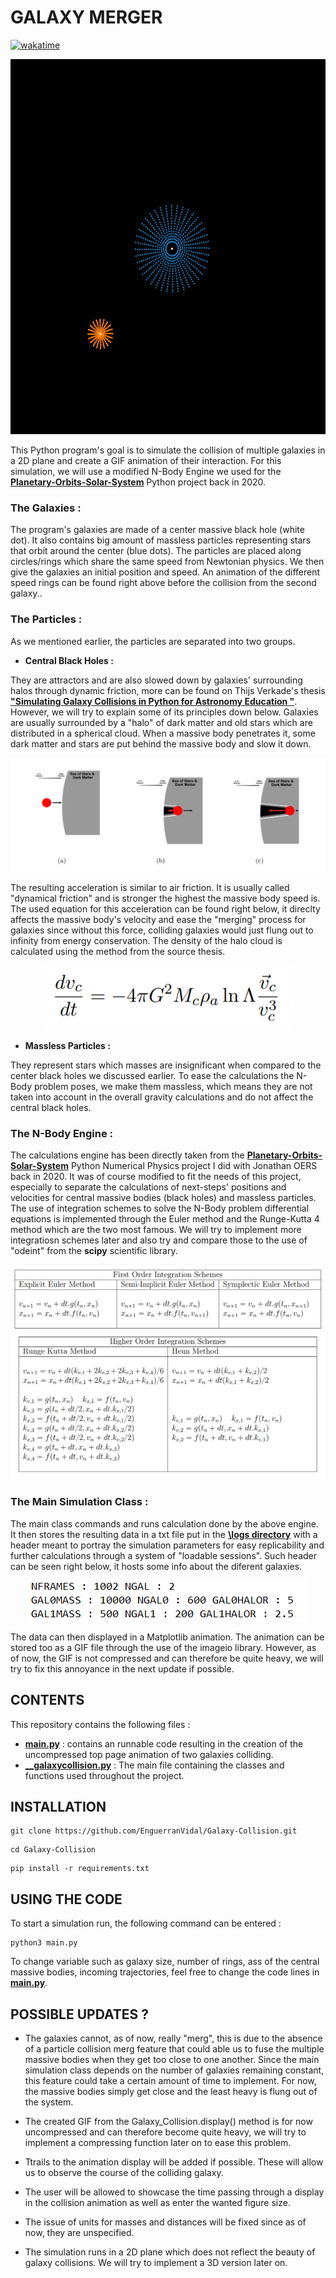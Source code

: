 # **GALAXY MERGER** 
[![wakatime](https://wakatime.com/badge/user/d1fb42e6-38e1-489b-a7b0-fa05747ea94a/project/8c51de75-1e37-42a8-97d2-34a05484047a.svg)](https://wakatime.com/badge/user/d1fb42e6-38e1-489b-a7b0-fa05747ea94a/project/8c51de75-1e37-42a8-97d2-34a05484047a)  

<p align="center">
  <img src="https://github.com/EnguerranVidal/Galaxy-Collision/blob/main/docs/showcase_gifs/Galaxy_Collision.gif" width="600" height="600">
</p>


This Python program's goal is to simulate the collision of multiple 
galaxies in a 2D plane and create a GIF animation of their interaction.
For this simulation, we will use a modified N-Body Engine we used for the 
**[Planetary-Orbits-Solar-System](https://github.com/EnguerranVidal/Planetary-Orbits-Solar-System)** Python project back in 2020.


### The Galaxies :

The program's galaxies are made of a center massive black hole (white dot). It also contains big amount of massless particles
representing stars that orbit around the center (blue dots). The particles are placed along circles/rings which share the same speed from
Newtonian physics. We then give the galaxies an initial position and speed. An animation of the different speed rings can be found right above before the collision from the second galaxy..

### The Particles :

As we mentioned earlier, the particles are separated into two groups.

- **Central Black Holes :** 

They are attractors and are also slowed down by galaxies' surrounding halos through dynamic friction, more can be found on Thijs Verkade's thesis **["Simulating Galaxy Collisions in Python for Astronomy Education "](https://fse.studenttheses.ub.rug.nl/22594/1/bAST_2020_VerkadeT.pdf)**. However, we will try to explain some of its principles down below. Galaxies are usually surrounded by a "halo" of dark matter and old stars which are distributed in a spherical cloud. When a massive body penetrates it, some dark matter and stars are put behind the massive body and slow it down.
<p align="center">
  <img src="https://github.com/EnguerranVidal/Galaxy-Collision/blob/main/docs/showcase_images/halos.PNG">
</p>


The resulting acceleration is similar to air friction. It is usually called "dynamical friction" and is stronger the highest the massive body speed is. The used equation for this acceleration can be found right below, it direclty affects the massive body's velocity and ease the "merging" process for galaxies since without this force, colliding galaxies would just flung out to infinity from energy conservation. The density of the halo cloud is calculated using the method from the source thesis.
<p align="center">
  <img src="https://github.com/EnguerranVidal/Galaxy-Collision/blob/main/docs/showcase_images/friction.PNG">
</p>


- **Massless Particles :** 

They represent stars which masses are insignificant when compared to the center black holes we discussed earlier. To ease the calculations the N-Body problem poses, we make them massless, which means they are not taken into account in the overall gravity calculations and do not affect the central black holes.

### The N-Body Engine :

The calculations engine has been directly taken from the  **[Planetary-Orbits-Solar-System](https://github.com/EnguerranVidal/Planetary-Orbits-Solar-System)** Python Numerical Physics project I did with Jonathan OERS back in 2020. It was of course modified to fit the needs of this project, especially to separate the calculations of next-steps' positions and velocities for central massive bodies (black holes) and massless particles.
The use of integration schemes to solve the N-Body problem differential equations is implemented through the Euler method and the Runge-Kutta 4 method which are the two most famous. We will try to implement more integratiosn schemes later and also try and compare those to the use of "odeint" from the **scipy** scientific library.

<p align="center">
  <img src="https://github.com/EnguerranVidal/Galaxy-Collision/blob/main/docs/showcase_images/integration.PNG">
</p>

### The Main Simulation Class :

The main class commands and runs calculation done by the above engine. It then stores the resulting data in a txt file put in the **[\logs directory](https://github.com/EnguerranVidal/Galaxy-Collision/tree/main/logs)** with a header meant to portray the simulation parameters for easy replicability and further calculations through a system of "loadable sessions". Such header can be seen right below, it hosts some info about the diferent galaxies.
<p align="center">
  <img src="https://github.com/EnguerranVidal/Galaxy-Collision/blob/main/docs/showcase_images/header.PNG">
</p>
The data can then displayed in a Matplotlib animation. The animation can be stored too as a GIF file through the use of the imageio library. However, as of now, the GIF is not compressed and can therefore be quite heavy, we will try to fix this annoyance in the next update if possible.

## CONTENTS
This repository contains the following files :
- **[main.py](https://github.com/EnguerranVidal/Galaxy-Collision/blob/main/main.py)** : contains an runnable code resulting in the creation of the uncompressed top page animation of two galaxies colliding.
- **[__galaxycollision.py](https://github.com/EnguerranVidal/Galaxy-Collision/blob/main/__galaxycollision.py)** : The main file containing the classes and functions used throughout the project. 
 
## INSTALLATION

```
git clone https://github.com/EnguerranVidal/Galaxy-Collision.git
```

```
cd Galaxy-Collision
```

```
pip install -r requirements.txt
```


## USING THE CODE

To start a simulation run, the following command can be entered :
```
python3 main.py
```
To change variable such as galaxy size, number of rings, ass of the central massive bodies, incoming trajectories, feel free to change the code lines in **[main.py](https://github.com/EnguerranVidal/Galaxy-Collision/blob/main/main.py)**.

## POSSIBLE UPDATES ?

- The galaxies cannot, as of now, really "merg", this is due to the absence of a particle collision merg feature that could able us to fuse the multiple massive bodies when they get too close to one another. Since the main simulation class depends on the number of galaxies remaining constant, this feature could take a certain amount of time to implement. For now, the massive bodies simply get close and the least heavy is flung out of the system.

- The created GIF from the Galaxy_Collision.display() method is for now uncompressed and can therefore become quite heavy, we will try to implement a compressing function later on to ease this problem.

- Ttrails to the animation display will be added if possible. These will allow us to observe the course of the colliding galaxy.

- The user will be allowed to showcase the time passing through a display in the collision animation as well as enter the wanted figure size.

- The issue of units for masses and distances will be fixed since as of now, they are unspecified.

- The simulation runs in a 2D plane which does not reflect the beauty of galaxy collisions. We will try to implement a 3D version later on.

